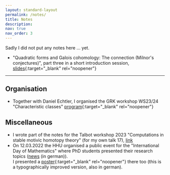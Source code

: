```yaml
---
layout: standard-layout
permalink: /notes/
title: Notes
description:
nav: true
nav_order: 3
---
```


Sadly I did not put any notes here ... yet.

- "Quadratic forms and Galois cohomology: The connection (Milnor's conjectures)", part three in a short introduction session, [slides](/assets/pdf/Milnor_Conjectures_Short_Presentation_Handout.pdf){:target="_blank" rel="noopener"}

***

## Organisation
- Together with Daniel Echtler, I organised the GRK workshop WS23/24 "Characteristic classes" [program](/assets/pdf/grk_workshop_charclasses.pdf){:target="_blank" rel="noopener"}

## Miscellaneous
- I wrote part of the notes for the Talbot workshop 2023 "Computations in stable motivic homotopy theory" (for my own talk 17), [link](https://sites.google.com/view/talbotworkshop/past-talbots/talbot-2023)
- On 12.03.2022 the HHU organised a public event for the "International Day of Mathematics"  where PhD students presented their research topics ([news](https://www.hhu.de/news-einzelansicht/so-innovativ-und-spannend-kann-mathematik-sein) (in german)). <br/> I presented a [poster](/assets/pdf/Poster_TagDerMathematik.pdf){:target="_blank" rel="noopener"} there too (this is a typographically improved version, also in german).
